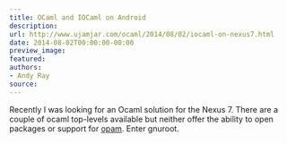 ```yaml
---
title: OCaml and IOCaml on Android
description:
url: http://www.ujamjar.com/ocaml/2014/08/02/iocaml-on-nexus7.html
date: 2014-08-02T00:00:00-00:00
preview_image:
featured:
authors:
- Andy Ray
source:
---
```


<p>Recently I was looking for an Ocaml solution for the Nexus 7. There are a 
couple of ocaml top-levels available but neither offer the ability to open 
packages or support for <a href="http://opam.ocamlpro.com">opam</a>.  Enter gnuroot.</p>


